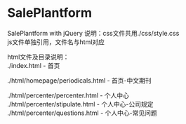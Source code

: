 # SalePlantform
SalePlantform with jQuery
说明：css文件共用./css/style.css  
      js文件单独引用，文件名与html对应    

html文件及目录说明：  
./index.html - 首页

./html/homepage/periodicals.html - 首页-中文期刊





./html/percenter/percenter.html - 个人中心  
./html/percenter/stipulate.html - 个人中心-公司规定  
./html/percenter/questions.html - 个人中心-常见问题


